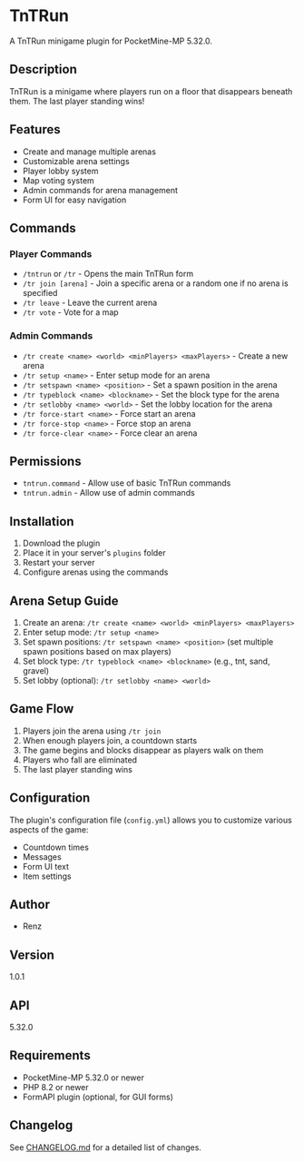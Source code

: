 # TnTRun

A TnTRun minigame plugin for PocketMine-MP 5.32.0.

## Description

TnTRun is a minigame where players run on a floor that disappears beneath them. The last player standing wins!

## Features

- Create and manage multiple arenas
- Customizable arena settings
- Player lobby system
- Map voting system
- Admin commands for arena management
- Form UI for easy navigation

## Commands

### Player Commands

- `/tntrun` or `/tr` - Opens the main TnTRun form
- `/tr join [arena]` - Join a specific arena or a random one if no arena is specified
- `/tr leave` - Leave the current arena
- `/tr vote` - Vote for a map

### Admin Commands

- `/tr create <name> <world> <minPlayers> <maxPlayers>` - Create a new arena
- `/tr setup <name>` - Enter setup mode for an arena
- `/tr setspawn <name> <position>` - Set a spawn position in the arena
- `/tr typeblock <name> <blockname>` - Set the block type for the arena
- `/tr setlobby <name> <world>` - Set the lobby location for the arena
- `/tr force-start <name>` - Force start an arena
- `/tr force-stop <name>` - Force stop an arena
- `/tr force-clear <name>` - Force clear an arena

## Permissions

- `tntrun.command` - Allow use of basic TnTRun commands
- `tntrun.admin` - Allow use of admin commands

## Installation

1. Download the plugin
2. Place it in your server's `plugins` folder
3. Restart your server
4. Configure arenas using the commands

## Arena Setup Guide

1. Create an arena: `/tr create <name> <world> <minPlayers> <maxPlayers>`
2. Enter setup mode: `/tr setup <name>`
3. Set spawn positions: `/tr setspawn <name> <position>` (set multiple spawn positions based on max players)
4. Set block type: `/tr typeblock <name> <blockname>` (e.g., tnt, sand, gravel)
5. Set lobby (optional): `/tr setlobby <name> <world>`

## Game Flow

1. Players join the arena using `/tr join`
2. When enough players join, a countdown starts
3. The game begins and blocks disappear as players walk on them
4. Players who fall are eliminated
5. The last player standing wins

## Configuration

The plugin's configuration file (`config.yml`) allows you to customize various aspects of the game:

- Countdown times
- Messages
- Form UI text
- Item settings

## Author

- Renz

## Version

1.0.1

## API

5.32.0

## Requirements

- PocketMine-MP 5.32.0 or newer
- PHP 8.2 or newer
- FormAPI plugin (optional, for GUI forms)

## Changelog

See [CHANGELOG.md](CHANGELOG.md) for a detailed list of changes.